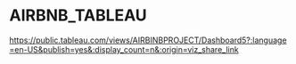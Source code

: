 # AIRBNB_TABLEAU
https://public.tableau.com/views/AIRBINBPROJECT/Dashboard5?:language=en-US&publish=yes&:display_count=n&:origin=viz_share_link
